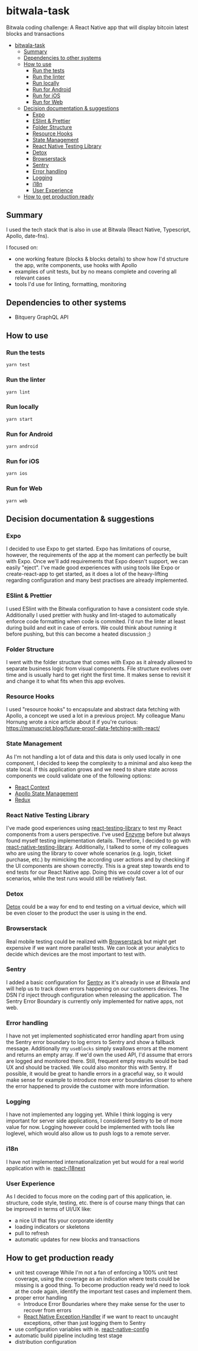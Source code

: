 # bitwala-task

Bitwala coding challenge: A React Native app that will display bitcoin latest blocks and transactions

- [bitwala-task](#bitwala-task)
  - [Summary](#summary)
  - [Dependencies to other systems](#dependencies-to-other-systems)
  - [How to use](#how-to-use)
    - [Run the tests](#run-the-tests)
    - [Run the linter](#run-the-linter)
    - [Run locally](#run-locally)
    - [Run for Android](#run-for-android)
    - [Run for iOS](#run-for-ios)
    - [Run for Web](#run-for-web)
  - [Decision documentation & suggestions](#decision-documentation--suggestions)
    - [Expo](#expo)
    - [ESlint & Prettier](#eslint--prettier)
    - [Folder Structure](#folder-structure)
    - [Resource Hooks](#resource-hooks)
    - [State Management](#state-management)
    - [React Native Testing Library](#react-native-testing-library)
    - [Detox](#detox)
    - [Browserstack](#browserstack)
    - [Sentry](#sentry)
    - [Error handling](#error-handling)
    - [Logging](#logging)
    - [i18n](#i18n)
    - [User Experience](#user-experience)
  - [How to get production ready](#how-to-get-production-ready)

## Summary

I used the tech stack that is also in use at Bitwala (React Native, Typescript, Apollo, date-fns).

I focused on:

- one working feature (blocks & blocks details) to show how I'd structure the app, write components, use hooks with Apollo
- examples of unit tests, but by no means complete and covering all relevant cases
- tools I'd use for linting, formatting, monitoring

## Dependencies to other systems

- Bitquery GraphQL API

## How to use

### Run the tests

`yarn test`

### Run the linter

`yarn lint`

### Run locally

`yarn start`

### Run for Android

`yarn android`

### Run for iOS

`yarn ios`

### Run for Web

`yarn web`

## Decision documentation & suggestions

### Expo

I decided to use Expo to get started. Expo has limitations of course, however, the requirements of the app at the moment can perfectly be built with Expo. Once we'll add requirements that Expo doesn't support, we can easily "eject".
I've made good experiences with using tools like Expo or create-react-app to get started, as it does a lot of the heavy-lifting regarding configuration and many best practises are already implemented.

### ESlint & Prettier

I used ESlint with the Bitwala configuration to have a consistent code style. Additionally I used prettier with husky and lint-staged to automatically enforce code formatting when code is commited.
I'd run the linter at least during build and exit in case of errors. We could think about running it before pushing, but this can become a heated discussion ;)

### Folder Structure

I went with the folder structure that comes with Expo as it already allowed to separate business logic from visual components. File structure evolves over time and is usually hard to get right the first time. It makes sense to revisit it and change it to what fits when this app evolves.

### Resource Hooks

I used "resource hooks" to encapsulate and abstract data fetching with Apollo, a concept we used a lot in a previous project. My colleague Manu Hornung wrote a nice article about it if you're curious: https://manuscript.blog/future-proof-data-fetching-with-react/

### State Management

As I'm not handling a lot of data and this data is only used locally in one component, I decided to keep the complexity to a minimal and also keep the state local. If this application grows and we need to share state across components we could validate one of the following options:

- [React Context](https://reactjs.org/docs/context.html)
- [Apollo State Management](https://www.apollographql.com/docs/react/local-state/local-state-management/)
- [Redux](https://redux.js.org/)

### React Native Testing Library

I've made good experiences using [react-testing-library](https://testing-library.com/docs/react-testing-library/intro/) to test my React components from a users perspective. I've used [Enzyme](https://enzymejs.github.io/enzyme/) before but always found myself testing implementation details. Therefore, I decided to go with [react-native-testing-library](https://github.com/callstack/react-native-testing-library). Additionally, I talked to some of my colleagues who are using the library to cover whole scenarios (e.g. login, ticket purchase, etc.) by mimicking the according user actions and by checking if the UI components are shown correctly. This is a great step towards end to end tests for our React Native app. Doing this we could cover a lot of our scenarios, while the test runs would still be relatively fast.

### Detox

[Detox](https://github.com/wix/Detox) could be a way for end to end testing on a virtual device, which will be even closer to the product the user is using in the end.

### Browserstack

Real mobile testing could be realized with [Browserstack](https://www.browserstack.com/app-automate) but might get expensive if we want more parallel tests.
We can look at your analytics to decide which devices are the most important to test with.

### Sentry

I added a basic configuration for [Sentry](https://sentry.io/welcome/) as it's already in use at Bitwala and will help us to track down errors happening on our customers devices. The DSN I'd inject through configuration when releasing the application. The Sentry Error Boundary is currently only implemented for native apps, not web.

### Error handling

I have not yet implemented sophisticated error handling apart from using the Sentry error boundary to log errors to Sentry and show a fallback message. Additionally my `useBlocks` simply swallows errors at the moment and returns an empty array. If we'd own the used API, I'd assume that errors are logged and monitored there. Still, frequent empty results would be bad UX and should be tracked. We could also monitor this with Sentry.
If possible, it would be great to handle errors in a graceful way, so it would make sense for example to introduce more error boundaries closer to where the error happened to provide the customer with more information.

### Logging

I have not implemented any logging yet. While I think logging is very important for server side applications, I considered Sentry to be of more value for now. Logging however could be implemented with tools like loglevel, which would also allow us to push logs to a remote server.

### i18n

I have not implemented internationalization yet but would for a real world application with ie. [react-i18next](https://github.com/i18next/react-i18next)

### User Experience

As I decided to focus more on the coding part of this application, ie. structure, code style, testing, etc. there is of course many things that can be improved in terms of UI/UX like:

- a nice UI that fits your corporate identity
- loading indicators or skeletons
- pull to refresh
- automatic updates for new blocks and transactions

## How to get production ready

- unit test coverage
  While I'm not a fan of enforcing a 100% unit test coverage, using the coverage as an indication where tests could be missing is a good thing. To become production ready we'd need to look at the code again, identify the important test cases and implement them.
- proper error handling
  - Introduce Error Boundaries where they make sense for the user to recover from errors
  - [React Native Exception Handler](https://github.com/a7ul/react-native-exception-handler) if we want to react to uncaught exceptions, other than just logging them to Sentry
- use configuration variables with ie. [react-native-config](https://github.com/luggit/react-native-config)
- automatic build pipeline including test stage
- distribution configuration
